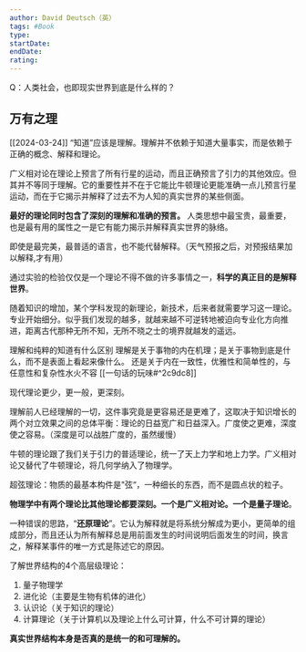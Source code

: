 ```yaml
---
author: David Deutsch（英）
tags: #Book 
type:
startDate: 
endDate:
rating: 
---
```



Q：人类社会，也即现实世界到底是什么样的？

## 万有之理 
[[2024-03-24]]
“知道”应该是理解。理解并不依赖于知道大量事实，而是依赖于正确的概念、解释和理论。

广义相对论在理论上预言了所有行星的运动，而且正确预言了引力的其他效应。但其并不等同于理解。它的重要性并不在于它能比牛顿理论更能准确一点儿预言行星运动，而在于它揭示并解释了过去不为人知的真实世界的某些侧面。

**最好的理论同时包含了深刻的理解和准确的预言。** 人类思想中最宝贵，最重要，也是最有用的属性之一是它有能力揭示并解释真实世界的脉络。

即使是最完美，最普适的语言，也不能代替解释。（天气预报之后，对预报结果加以解释,才有用）



通过实验的检验仅仅是一个理论不得不做的许多事情之一，**科学的真正目的是解释世界**。

随着知识的增加，某个学科发现的新理论，新技术，后来者就需要学习这一理论。专业开始细分。似乎我们发现的越多，就越来越不可逆转地被迫向专业化方向推进，距离古代那种无所不知，无所不晓之士的境界就越发的遥远。


理解和纯粹的知道有什么区别
理解是关于事物的内在机理；是关于事物到底是什么，而不是表面上看起来像什么。 还是关于内在一致性，优雅性和简单性的，与任意性和复杂性水火不容 [[一句话的玩味#^2c9dc8]]


现代理论更少，更一般，更深刻。

理解前人已经理解的一切，这件事究竟是更容易还是更难了，这取决于知识增长的两个对立效果之间的总体平衡：理论的日益宽广和日益深入。广度使之更难，深度使之容易。（深度是可以战胜广度的，虽然缓慢）

牛顿的理论跟了我们关于引力的普适理论，统一了天上力学和地上力学。广义相对论又替代了牛顿理论，将几何学纳入了物理学。

超弦理论：物质的最基本构件是"弦“，一种细长的东西，而不是圆点状的粒子。

**物理学中有两个理论比其他理论都要深刻。一个是广义相对论。一个是量子理论**。

一种错误的思路，“**还原理论**”。它认为解释就是将系统分解成为更小，更简单的组成部分，而且还认为所有解释总是用前面发生的时间说明后面发生的时间，换言之，解释某事件的唯一方式是陈述它的原因。

了解世界结构的4个高层级理论：
1. 量子物理学
2. 进化论（主要是生物有机体的进化）
3. 认识论（关于知识的理论）
4. 计算理论（关于计算机以及理论上什么可计算，什么不可计算的理论）

**真实世界结构本身是否真的是统一的和可理解的。**